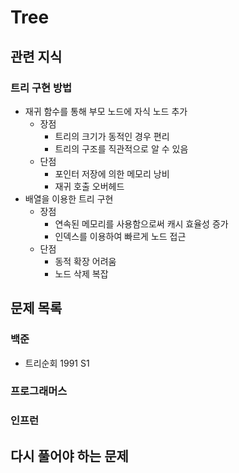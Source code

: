 # Tree

## 관련 지식

### 트리 구현 방법

- 재귀 함수를 통해 부모 노드에 자식 노드 추가
    - 장점
        - 트리의 크기가 동적인 경우 편리
        - 트리의 구조를 직관적으로 알 수 있음
    - 단점
        - 포인터 저장에 의한 메모리 낭비
        - 재귀 호출 오버헤드
- 배열을 이용한 트리 구현
    - 장점
        - 연속된 메모리를 사용함으로써 캐시 효율성 증가
        - 인덱스를 이용하여 빠르게 노드 접근
    - 단점
        - 동적 확장 어려움
        - 노드 삭제 복잡

## 문제 목록

### 백준

- 트리순회 1991 S1

### 프로그래머스

### 인프런

## 다시 풀어야 하는 문제